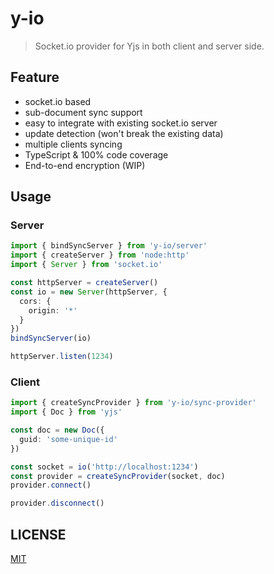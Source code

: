 # y-io

> Socket.io provider for Yjs in both client and server side.

## Feature

- socket.io based
- sub-document sync support
- easy to integrate with existing socket.io server
- update detection (won't break the existing data)
- multiple clients syncing
- TypeScript & 100% code coverage
- End-to-end encryption (WIP)

## Usage

### Server

```ts
import { bindSyncServer } from 'y-io/server'
import { createServer } from 'node:http'
import { Server } from 'socket.io'

const httpServer = createServer()
const io = new Server(httpServer, {
  cors: {
    origin: '*'
  }
})
bindSyncServer(io)

httpServer.listen(1234)
```

### Client

```ts
import { createSyncProvider } from 'y-io/sync-provider'
import { Doc } from 'yjs'

const doc = new Doc({
  guid: 'some-unique-id'
})

const socket = io('http://localhost:1234')
const provider = createSyncProvider(socket, doc)
provider.connect()

provider.disconnect()
```

## LICENSE

[MIT](../../LICENSE)
